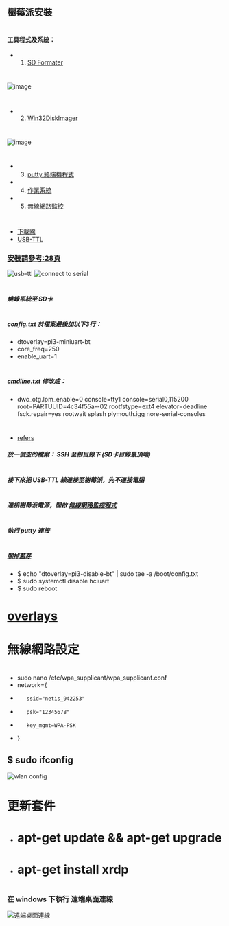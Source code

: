 ## 樹莓派安裝
#
#### 工具程式及系統：
* 1. [SD Formater](https://www.sdcard.org/downloads/formatter_4/)
#
![image](https://github.com/jumbokh/rpi_class/blob/master/Installation/image/sdformater.JPG)
#
* 2. [Win32DiskImager](https://sourceforge.net/projects/win32diskimager/)
#
![image](https://github.com/jumbokh/rpi_class/blob/master/Installation/image/win32diskimager.JPG)
#
* 3. [putty 終端機程式](https://www.chiark.greenend.org.uk/~sgtatham/putty/latest.html)
* 4. [作業系統](https://www.raspberrypi.org/downloads/)
* 5. [無線網路監控](https://briian.com/8293/)
#
* [下載線](https://goods.ruten.com.tw/item/show?21614419065751)
* [USB-TTL](https://goods.ruten.com.tw/item/show?21618647811364)
### [安裝請參考:28頁](https://github.com/jumbokh/rpi_class/blob/master/NCTU/IoT%20platform%20course(Raspberry%20Pi)%20(2).pdf)
![usb-ttl](https://github.com/jumbokh/rpi_class/blob/master/Installation/image/USB_TTL.jpg)
![connect to serial](https://github.com/jumbokh/rpi_class/blob/master/Installation/image/connect-serial-to-raspberry-pi-model-b-plus.png)
#
##### 燒錄系統至 SD卡
#
##### config.txt 於檔案最後加以下3行：
* dtoverlay=pi3-miniuart-bt
* core_freq=250
* enable_uart=1
#
##### cmdline.txt 修改成：
* dwc_otg.lpm_enable=0 console=tty1 console=serial0,115200 root=PARTUUID=4c34f55a--02 rootfstype=ext4 elevator=deadline fsck.repair=yes rootwait splash plymouth.igg nore-serial-consoles
#
* [refers](https://spellfoundry.com/2016/05/29/configuring-gpio-serial-port-raspbian-jessie-including-pi-3/)
##### 放一個空的檔案： SSH 至根目錄下 (SD卡目錄最頂端)
#
##### 接下來把 USB-TTL 線連接至樹莓派，先不連接電腦
#
##### 連接樹莓派電源，開啟 [無線網路監控程式](https://briian.com/8293/)
#
##### 執行 putty 連接
#
##### [關掉藍芽](https://blog.sleeplessbeastie.eu/2018/12/31/how-to-disable-onboard-wifi-and-bluetooth-on-raspberry-pi-3/) 
* $ echo "dtoverlay=pi3-disable-bt" | sudo tee -a /boot/config.txt
* $ sudo systemctl disable hciuart
* $ sudo reboot
# [overlays](https://github.com/raspberrypi/firmware/blob/master/boot/overlays/README)

# 無線網路設定
#
* sudo nano /etc/wpa_supplicant/wpa_supplicant.conf
* network={
*        ssid="netis_942253"
*        psk="12345678"
*        key_mgmt=WPA-PSK
* }
## $ sudo ifconfig
![wlan config](https://github.com/jumbokh/rpi_class/blob/master/Installation/wlan0.JPG)
#
# 更新套件
* # apt-get update && apt-get upgrade
* # apt-get install xrdp
#
### 在 windows 下執行 遠端桌面連線
![遠端桌面連線](https://github.com/jumbokh/rpi_class/blob/master/Installation/rdp.png)
